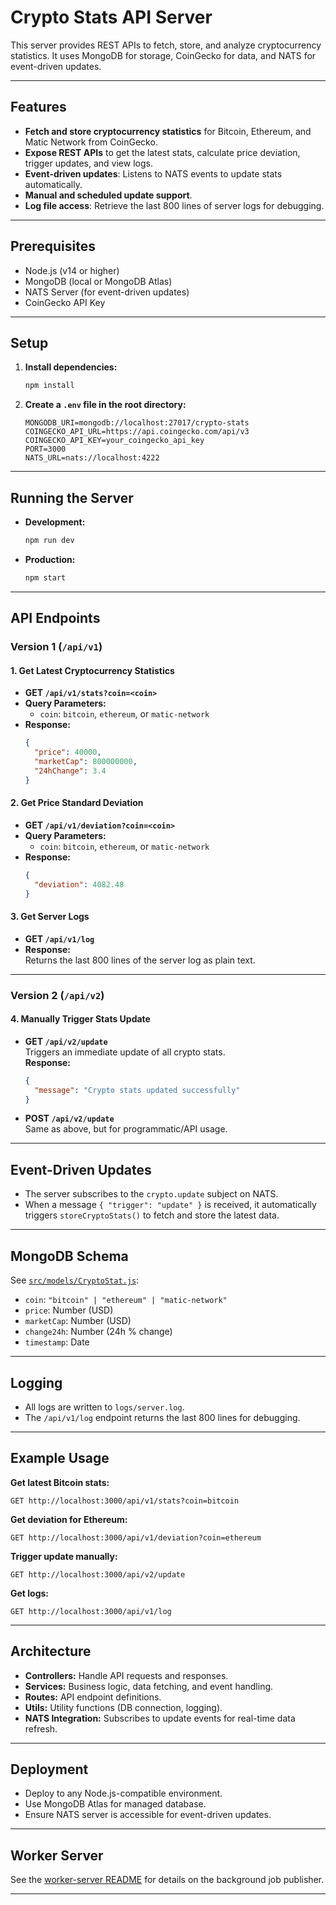 # Crypto Stats API Server

This server provides REST APIs to fetch, store, and analyze cryptocurrency statistics. It uses MongoDB for storage, CoinGecko for data, and NATS for event-driven updates.

---

## Features

- **Fetch and store cryptocurrency statistics** for Bitcoin, Ethereum, and Matic Network from CoinGecko.
- **Expose REST APIs** to get the latest stats, calculate price deviation, trigger updates, and view logs.
- **Event-driven updates**: Listens to NATS events to update stats automatically.
- **Manual and scheduled update support**.
- **Log file access**: Retrieve the last 800 lines of server logs for debugging.

---

## Prerequisites

- Node.js (v14 or higher)
- MongoDB (local or MongoDB Atlas)
- NATS Server (for event-driven updates)
- CoinGecko API Key

---

## Setup

1. **Install dependencies:**
   ```bash
   npm install
   ```

2. **Create a `.env` file in the root directory:**
   ```
   MONGODB_URI=mongodb://localhost:27017/crypto-stats
   COINGECKO_API_URL=https://api.coingecko.com/api/v3
   COINGECKO_API_KEY=your_coingecko_api_key
   PORT=3000
   NATS_URL=nats://localhost:4222
   ```

---

## Running the Server

- **Development:**  
  ```bash
  npm run dev
  ```
- **Production:**  
  ```bash
  npm start
  ```

---

## API Endpoints

### Version 1 (`/api/v1`)

#### 1. Get Latest Cryptocurrency Statistics

- **GET `/api/v1/stats?coin=<coin>`**
- **Query Parameters:**
  - `coin`: `bitcoin`, `ethereum`, or `matic-network`
- **Response:**
  ```json
  {
    "price": 40000,
    "marketCap": 800000000,
    "24hChange": 3.4
  }
  ```

#### 2. Get Price Standard Deviation

- **GET `/api/v1/deviation?coin=<coin>`**
- **Query Parameters:**
  - `coin`: `bitcoin`, `ethereum`, or `matic-network`
- **Response:**
  ```json
  {
    "deviation": 4082.48
  }
  ```

#### 3. Get Server Logs

- **GET `/api/v1/log`**
- **Response:**  
  Returns the last 800 lines of the server log as plain text.

---

### Version 2 (`/api/v2`)

#### 4. Manually Trigger Stats Update

- **GET `/api/v2/update`**  
  Triggers an immediate update of all crypto stats.  
  **Response:**
  ```json
  {
    "message": "Crypto stats updated successfully"
  }
  ```

- **POST `/api/v2/update`**  
  Same as above, but for programmatic/API usage.

---

## Event-Driven Updates

- The server subscribes to the `crypto.update` subject on NATS.
- When a message `{ "trigger": "update" }` is received, it automatically triggers `storeCryptoStats()` to fetch and store the latest data.

---

## MongoDB Schema

See [`src/models/CryptoStat.js`](./src/models/CryptoStat.js):

- `coin`: `"bitcoin" | "ethereum" | "matic-network"`
- `price`: Number (USD)
- `marketCap`: Number (USD)
- `change24h`: Number (24h % change)
- `timestamp`: Date

---

## Logging

- All logs are written to `logs/server.log`.
- The `/api/v1/log` endpoint returns the last 800 lines for debugging.

---

## Example Usage

**Get latest Bitcoin stats:**
```
GET http://localhost:3000/api/v1/stats?coin=bitcoin
```

**Get deviation for Ethereum:**
```
GET http://localhost:3000/api/v1/deviation?coin=ethereum
```

**Trigger update manually:**
```
GET http://localhost:3000/api/v2/update
```

**Get logs:**
```
GET http://localhost:3000/api/v1/log
```

---

## Architecture

- **Controllers:** Handle API requests and responses.
- **Services:** Business logic, data fetching, and event handling.
- **Routes:** API endpoint definitions.
- **Utils:** Utility functions (DB connection, logging).
- **NATS Integration:** Subscribes to update events for real-time data refresh.

---

## Deployment

- Deploy to any Node.js-compatible environment.
- Use MongoDB Atlas for managed database.
- Ensure NATS server is accessible for event-driven updates.

---

## Worker Server

See the [worker-server README](../worker-server/README.md) for details on the background job publisher.

---